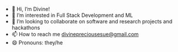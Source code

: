 - 👋 Hi, I’m Divine!
- 👀 I’m interested in Full Stack Development and ML
- 💞️ I’m looking to collaborate on software and research projects and hackathons
- 📫 How to reach me divinepreciousesue@gmail.com
- 😄 Pronouns: they/he
